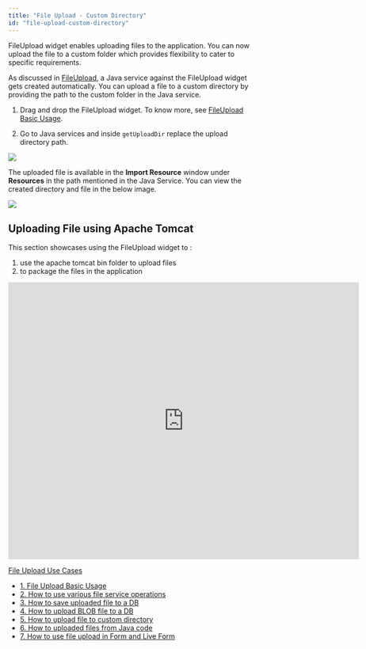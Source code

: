 ```yaml
---
title: "File Upload - Custom Directory"
id: "file-upload-custom-directory"
---
```


FileUpload widget enables uploading files to the application. You can now upload the file to a custom folder which provides flexibility to cater to specific requirements. 

As discussed in [FileUpload](https://docs.wavemaker.com/learn/app-development/widgets/form-widgets/file-upload#features), a Java service against the FileUpload widget gets created automatically. You can upload a file to a custom directory by providing the path to the custom folder in the Java service.

1. Drag and drop the FileUpload widget. To know more, see [FileUpload Basic Usage](https://docs.wavemaker.com/learn/app-development/widgets/form-widgets/file-upload-basic-usage).

2. Go to Java services and inside `getUploadDir` replace the upload directory path.

[![](/learn/assets/getUploadDir.png)](/learn/assets/getUploadDir.png)

The uploaded file is available in the **Import Resource** window under **Resources** in the path mentioned in the Java Service. You can view the created directory and file in the below image.

[![](/learn/assets/uploadedImage.png)](/learn/assets/uploadedImage.png)

## Uploading File using Apache Tomcat

This section showcases using the FileUpload widget to :

1. use the apache tomcat bin folder to upload files
2. to package the files in the application

<iframe width="708" height="560" src="https://docs.google.com/presentation/d/e/2PACX-1vRZNrR4NddPLUrPz4asRRs6qbNtG_vO2gz4lZjsjujJnMLxsTrzLWf-NKZC8lMyUPSQpgS12Ld79TV3/embed?start=false&amp;loop=false&amp;delayms=3000" frameborder="0" allowfullscreen="allowfullscreen" mozallowfullscreen="mozallowfullscreen" webkitallowfullscreen="webkitallowfullscreen"></iframe>

[File Upload Use Cases](/learn/app-development/widgets/basic/fileupload-use-cases/)

- [1. File Upload Basic Usage](/learn/app-development/widgets/form-widgets/file-upload-basic-usage/)
- [2. How to use various file service operations](/learn/how-tos/file-upload-widget-operations/)
- [3. How to save uploaded file to a DB](/learn/how-tos/upload-file-save-database/)
- [4. How to upload BLOB file to a DB](/learn/how-tos/file-upload-blob-data/)
- [5. How to upload file to custom directory](/learn/how-tos/file-upload-custom-directory/)
- [6. How to uploaded files from Java code](/learn/how-tos/accessing-file-upload-java-code/)
- [7. How to use file upload in Form and Live Form](/learn/how-tos/upload-files-from-live-form-form/)

